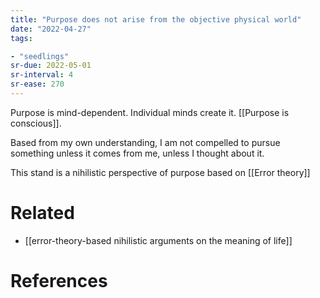 ```yaml
---
title: "Purpose does not arise from the objective physical world"
date: "2022-04-27"
tags:

- "seedlings"
sr-due: 2022-05-01
sr-interval: 4
sr-ease: 270
---
```


Purpose is mind-dependent. Individual minds create it.
[[Purpose is conscious]].

Based from my own understanding, I am not compelled to pursue something unless it comes from me, unless I thought about it.

This stand is a nihilistic perspective of purpose based on [[Error theory]]

# Related
- [[error-theory-based nihilistic arguments on the meaning of life]]

# References

